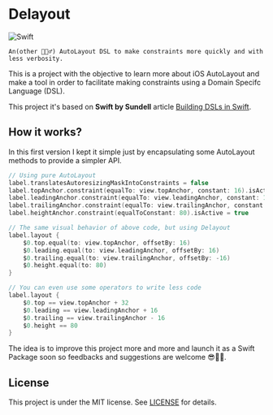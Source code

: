 # Delayout
![Swift](https://img.shields.io/badge/Swift-5.0-orange.svg)

`An(other 🤷🏻‍♂️) AutoLayout DSL to make constraints more quickly and with less verbosity. `

This is a project with the objective to learn more about iOS AutoLayout and make a tool in order to facilitate making constraints using a Domain Specifc Language (DSL).

This project it's based on **Swift by Sundell** article [Building DSLs in Swift](https://www.swiftbysundell.com/posts/building-dsls-in-swift).

## How it works?
In this first version I kept it simple just by encapsulating some AutoLayout methods to provide a simpler API.

```swift
// Using pure AutoLayout
label.translatesAutoresizingMaskIntoConstraints = false
label.topAnchor.constraint(equalTo: view.topAnchor, constant: 16).isActive = true
label.leadingAnchor.constraint(equalTo: view.leadingAnchor, constant: 16).isActive = true
label.trailingAnchor.constraint(equalTo: view.trailingAnchor, constant: -16).isActive = true
label.heightAnchor.constraint(equalToConstant: 80).isActive = true
```

```swift
// The same visual behavior of above code, but using Delayout
label.layout {
    $0.top.equal(to: view.topAnchor, offsetBy: 16)
    $0.leading.equal(to: view.leadingAnchor, offsetBy: 16)
    $0.trailing.equal(to: view.trailingAnchor, offsetBy: -16)
    $0.height.equal(to: 80)
}
```

```swift
// You can even use some operators to write less code
label.layout {
    $0.top == view.topAnchor + 32
    $0.leading == view.leadingAnchor + 16
    $0.trailing == view.trailingAnchor - 16
    $0.height == 80
}

```


The idea is to improve this project more and more and launch it as a Swift Package soon so feedbacks and suggestions are welcome 😎👍🏻.

## License
This project is under the MIT license. See [LICENSE](LICENSE) for details.
